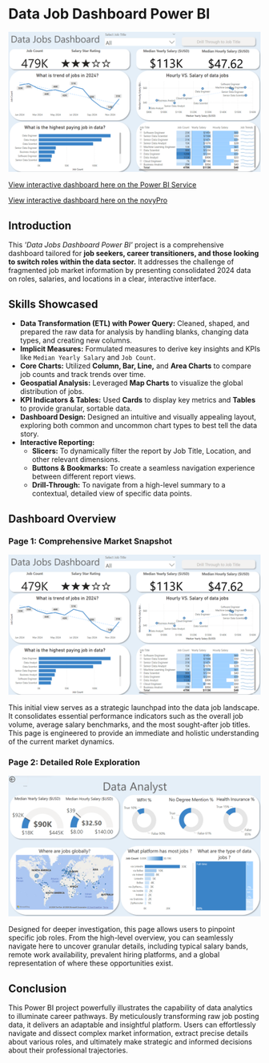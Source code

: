 # Data Job Dashboard Power BI

![Dashboard Page 1](/images/Project1%20page%201%20.png)

[View interactive dashboard here on the Power BI Service](https://app.powerbi.com/view?r=eyJrIjoiMTRkMjUwNWUtNTJiMi00MTA2LWEzYjktNTgzNGUzZDc3OGJmIiwidCI6ImRmODY3OWNkLWE4MGUtNDVkOC05OWFjLWM4M2VkN2ZmOTVhMCJ9)

[View interactive dashboard here on the novyPro](https://project.novypro.com/PCPVM1)

## Introduction

This *'Data Jobs Dashboard  Power BI'* project is a comprehensive dashboard tailored for **job seekers, career transitioners, and those looking to switch roles within the data sector.** It addresses the challenge of fragmented job market information by presenting consolidated 2024 data on roles, salaries, and locations in a clear, interactive interface.

## Skills Showcased


- **Data Transformation (ETL) with Power Query:**
    Cleaned, shaped, and prepared the raw data for analysis by handling blanks, changing data types, and creating new columns.
- **Implicit Measures:** Formulated measures to derive key insights and KPIs like `Median Yearly Salary` and `Job Count`.
- **Core Charts:** Utilized **Column, Bar, Line,** and **Area Charts** to compare job counts and track trends over time.
- **Geospatial Analysis:** Leveraged **Map Charts** to visualize the global distribution of jobs.
- **KPI Indicators & Tables:** Used **Cards** to display key metrics and **Tables** to provide granular, sortable data.
- **Dashboard Design:** Designed an intuitive and visually appealing layout, exploring both common and uncommon chart types to best tell the data story.
- **Interactive Reporting:**
    - **Slicers:** To dynamically filter the report by Job Title, Location, and other relevant dimensions.
    - **Buttons & Bookmarks:** To create a seamless navigation experience between different report views.
    - **Drill-Through:** To navigate from a high-level summary to a contextual, detailed view of specific data points.


## Dashboard Overview

### Page 1: Comprehensive Market Snapshot

![Dashboard Page 1](/images/Project1%20page%201%20.png)

This initial view serves as a strategic launchpad into the data job landscape. It consolidates essential performance indicators such as the overall job volume, average salary benchmarks, and the most sought-after job titles. This page is engineered to provide an immediate and holistic understanding of the current market dynamics.

### Page 2: Detailed Role Exploration

![Dashboard Page 2](/images/Project1%20page%202.png)

Designed for deeper investigation, this page allows users to pinpoint specific job roles. From the high-level overview, you can seamlessly navigate here to uncover granular details, including typical salary bands, remote work availability, prevalent hiring platforms, and a global representation of where these opportunities exist.

## Conclusion

This Power BI project powerfully illustrates the capability of data analytics to illuminate career pathways. By meticulously transforming raw job posting data, it delivers an adaptable and insightful platform. Users can effortlessly navigate and dissect complex market information, extract precise details about various roles, and ultimately make strategic and informed decisions about their professional trajectories.